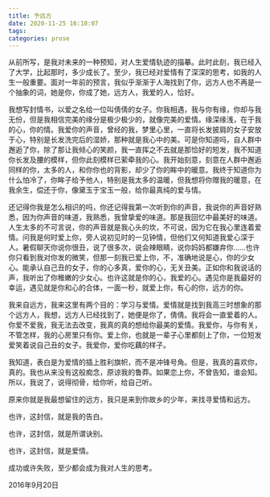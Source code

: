 ```yaml
---
title: 予远方
date: 2020-11-25 16:10:07
tags:
categories: prose
---
```


从前所写，是我对未来的一种预知，对人生爱情轨迹的描摹。此时此刻，我已经入了大学，比起那时，多少成长了。至少，我已经对爱情有了深深的思考，如我的人生一般重要。面对一年前的预言，我似乎渐渐于人海找到了你，远方人也不再是一个抽象的词，她是你，你成了她，远方人，我爱的人，恰好。

我想写封情书，以爱之名给一位叫倩倩的女子。你我相遇，我与你有缘，你却与我无份，但是我相信完美的缘分是极少极少的，就像完美的爱情。缘深缘浅，在于我的心，你的情。我爱你的声音，曾经的我，梦里心里，一直将长发披肩的女子安放于心，特别是长发洗完后的湿娇，那种就是我心中的美。可是你知道吗，自人群中邂逅了你，除了那让我倾心的笑颜，我一直挥之不去就是那恰好的短发，我不知道你长发及腰的模样，但你此刻模样已萦牵我的心。我开始刻意，刻意在人群中邂逅同样的你，太多的人，和你你也的背影，却少了你的眸中的暖意。我终于知道你为什么怕冷了，你眸子给予他人，特别是我太多的温暖，但我想将你赠我的暖意，在我余生，偿还于你，像黛玉于宝玉一般，给你最真纯的爱与情。

还记得你我是怎么相识的吗，你还记得我第一次听到你的声音，我说你的声音好熟悉，因为你声音的味道，我熟悉，我曾挚爱的味道。那是我回忆中最美好的味道。人生太多的不可言说，你的声音就是我心头的坎，不可说，因为它在我心里连着爱情。问我是何时爱上你，旁人说初见时的一见钟情，但他们又何知道我爱心深于人。暑假聊天你说你很丑，说了很多次，说会辣眼睛，说你妈妈都嫌弃你......也许你只看到我对你发的微笑，但那一刻我已爱上你，不，准确地说是心，你的少女心。能承认自己丑的女子，你的心多真，爱你的心，无关丑美。正如你和我说话的声，我听出了你稚嫩的少女心。也许这就是你的心，我爱的心。遇见你是我最好的幸运，遇见就是你和心的合体，一面一秒，就爱上你，有心的你，远方的你。

我来自远方，我来这里有两个目的：学习与爱情。爱情就是找到我高三时想象的那个远方人，我想，远方人已经找到了，她便是你了，倩倩。我将会一直爱着的人。你爱不爱我，我无法去改变，我真的真的想给你最美的爱情。我爱你，与你有关，不管怎样，我的心房里只有你。爱上你，也就是一辈子心里都刻上了你，一位短发爱笑着说自己丑的女子。我爱你，爱你吃藕的样子。

我知道，表白是为爱情的插上胜利旗帜，而不是冲锋号角。但是，我真的喜欢你，真的。我也从来没有这般痴念，原谅我的鲁莽。如果恋上你，不曾告知，谁会知。所以，我说了，说得彻骨，给你听，给自己听。

原来你就是我最想留住的远方，我只是来到你故乡的少年，来找寻爱情和远方。

也许，这封信，就是我的告白。

也许，这封信，就是所谓诀别。

也许，这封信，就是爱情。

成功或许失败，至少都会成为我对人生的思考。

2016年9月20日
